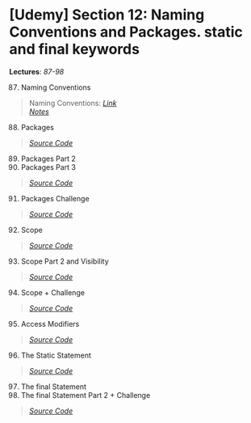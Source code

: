# [Udemy] Section 12: Naming Conventions and Packages. static and final keywords

__Lectures__: _87-98_

87. Naming Conventions
>   Naming Conventions: [_Link_](https://docs.oracle.com/javase/tutorial/java/nutsandbolts/variables.html#naming)<br />
>   [_Notes_](87-Naming_Conventions)
88. Packages
>   [_Source Code_](88-Packages_Part_1)
89. Packages Part 2
90. Packages Part 3
>   [_Source Code_](89-Packages_Part_2)
91. Packages Challenge
>   [_Source Code_](91-Packages_Challenge)
92. Scope
>   [_Source Code_](92-Scope)
93. Scope Part 2 and Visibility
>   [_Source Code_](93-Scope_Part_2_and_Visibility)
94. Scope + Challenge
>   [_Source Code_](94-Scope_plus_Challenge)
95. Access Modifiers
>   [_Source Code_](95-Access_Modifiers)
96. The Static Statement
>   [_Source Code_](96-The_static_statement)
97. The final Statement
98. The final Statement Part 2 + Challenge
>   [_Source Code_](97-The_final_statement)
